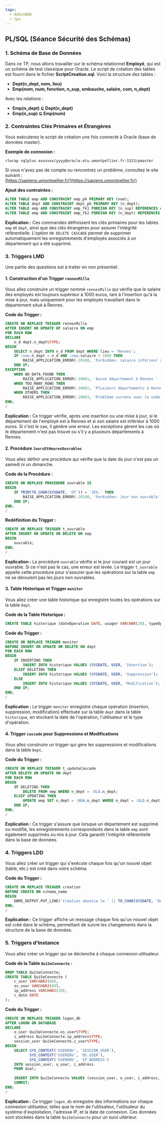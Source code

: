 ```yaml
---
tags:
  - AdminBDD
  - tps
---
```


## PL/SQL (Séance Sécurité des Schémas)

### 1. Schéma de Base de Données
Dans ce TP, nous allons travailler sur le schéma relationnel **Employé**, qui est un schéma de test classique pour Oracle. Le script de création des tables est fourni dans le fichier **ScriptCreation.sql**. Voici la structure des tables :

- **Dept(n_dept, nom, lieu)**
- **Emp(nom, num, fonction, n_sup, embauche, salaire, com, n_dept)**

Avec les relations :
- **Emp(n_dept) ⊆ Dept(n_dept)**
- **Emp(n_sup) ⊆ Emp(num)**

### 2. Contraintes Clés Primaires et Étrangères
Vous exécuterez le script de création une fois connecté à Oracle (base de données master).

**Exemple de connexion :**
```plaintext
rlwrap sqlplus exxxxxx/yyyy@oracle.etu.umontpellier.fr:1523/pmaster
```

Si vous n'avez pas de compte ou rencontrez un problème, consultez le site suivant :  
[https://sapiens.umontpellier.fr/](https://sapiens.umontpellier.fr/)

**Ajout des contraintes :**
```sql
ALTER TABLE emp ADD CONSTRAINT emp_pk PRIMARY KEY (num);
ALTER TABLE dept ADD CONSTRAINT dept_pk PRIMARY KEY (n_dept);
ALTER TABLE emp ADD CONSTRAINT emp_fk1 FOREIGN KEY (n_sup) REFERENCES emp(num) ON DELETE CASCADE;
ALTER TABLE emp ADD CONSTRAINT emp_fk2 FOREIGN KEY (n_dept) REFERENCES dept(n_dept) ON DELETE CASCADE;
```

**Explication :**
Ces commandes définissent les clés primaires pour les tables `emp` et `dept`, ainsi que des clés étrangères pour assurer l'intégrité référentielle. L'option `ON DELETE CASCADE` permet de supprimer automatiquement les enregistrements d'employés associés à un département qui a été supprimé.

### 3. Triggers LMD
Une partie des questions est à traiter en non présentiel.

#### 1. Construction d'un Trigger `rennesMille`
Vous allez construire un trigger nommé `rennesMille` qui vérifie que le salaire des employés est toujours supérieur à 1000 euros, tant à l'insertion qu'à la mise à jour, mais uniquement pour les employés travaillant dans le département situé à Rennes.

**Code du Trigger :**
```sql
CREATE OR REPLACE TRIGGER rennesMille
AFTER INSERT OR UPDATE OF salaire ON emp
FOR EACH ROW
DECLARE
    n_d dept.n_dept%TYPE;
BEGIN
    SELECT n_dept INTO n_d FROM dept WHERE lieu = 'Rennes';
    IF :new.n_dept = n_d AND :new.salaire < 1000 THEN 
        RAISE_APPLICATION_ERROR(-20100, 'Forbidden: salaire inférieur à 1000 euros');
    END IF;
EXCEPTION
    WHEN NO_DATA_FOUND THEN 
        RAISE_APPLICATION_ERROR(-20001, 'Aucun département à Rennes ' || SQLCODE);
    WHEN TOO_MANY_ROWS THEN 
        RAISE_APPLICATION_ERROR(-20002, 'Plusieurs départements à Rennes ' || SQLCODE);
    WHEN OTHERS THEN 
        RAISE_APPLICATION_ERROR(-20003, 'Problème survenu avec le code et le message : ' || SQLCODE || ' ' || SQLERRM);
END;
/
```

**Explication :**
Ce trigger vérifie, après une insertion ou une mise à jour, si le département de l'employé est à Rennes et si son salaire est inférieur à 1000 euros. Si c'est le cas, il génère une erreur. Les exceptions gèrent les cas où le département n'est pas trouvé ou s'il y a plusieurs départements à Rennes.

#### 2. Procédure `JoursEtHeuresOuvrables`
Vous allez définir une procédure qui vérifie que la date du jour n'est pas un samedi ni un dimanche.

**Code de la Procédure :**
```sql
CREATE OR REPLACE PROCEDURE ouvrable IS
BEGIN
    IF TRIM(TO_CHAR(SYSDATE, 'DY')) = 'JEU.' THEN
        RAISE_APPLICATION_ERROR(-20100, 'Forbidden: Jour non ouvrable');
    END IF;
END;
/
```

**Redéfinition du Trigger :**
```sql
CREATE OR REPLACE TRIGGER t_ouvrable
AFTER INSERT OR UPDATE OR DELETE ON emp
BEGIN
    ouvrable;
END;
/
```

**Explication :**
La procédure `ouvrable` vérifie si le jour courant est un jour ouvrable. Si ce n'est pas le cas, une erreur est levée. Le trigger `t_ouvrable` appelle cette procédure pour s'assurer que les opérations sur la table `emp` ne se déroulent pas les jours non ouvrables.

#### 3. Table Historique et Trigger `monitor`
Vous allez créer une table historique qui enregistre toutes les opérations sur la table `Dept`.

**Code de la Table Historique :**
```sql
CREATE TABLE historique (dateOperation DATE, usager VARCHAR(20), typeOperation VARCHAR(20));
```

**Code du Trigger :**
```sql
CREATE OR REPLACE TRIGGER monitor
BEFORE INSERT OR UPDATE OR DELETE ON dept
FOR EACH ROW
BEGIN
    IF INSERTING THEN 
        INSERT INTO historique VALUES (SYSDATE, USER, 'Insertion');
    ELSIF DELETING THEN 
        INSERT INTO historique VALUES (SYSDATE, USER, 'Suppression');
    ELSE 
        INSERT INTO historique VALUES (SYSDATE, USER, 'Modification');
    END IF;
END;
/
```

**Explication :**
Le trigger `monitor` enregistre chaque opération (insertion, suppression, modification) effectuée sur la table `dept` dans la table `historique`, en stockant la date de l'opération, l'utilisateur et le type d'opération.

#### 4. Trigger `cascade` pour Suppressions et Modifications
Vous allez construire un trigger qui gère les suppressions et modifications dans la table `Dept`.

**Code du Trigger :**
```sql
CREATE OR REPLACE TRIGGER t_updateCascade
AFTER DELETE OR UPDATE ON dept
FOR EACH ROW
BEGIN
    IF DELETING THEN
        DELETE FROM emp WHERE n_dept = :OLD.n_dept;
    ELSIF UPDATING THEN
        UPDATE emp SET n_dept = :NEW.n_dept WHERE n_dept = :OLD.n_dept;
    END IF;
END;
/
```

**Explication :**
Ce trigger s'assure que lorsque un département est supprimé ou modifié, les enregistrements correspondants dans la table `emp` sont également supprimés ou mis à jour. Cela garantit l'intégrité référentielle dans la base de données.

### 4. Triggers LDD
Vous allez créer un trigger qui s'exécute chaque fois qu'un nouvel objet (table, etc.) est créé dans votre schéma.

**Code du Trigger :**
```sql
CREATE OR REPLACE TRIGGER creation 
BEFORE CREATE ON schema_name
BEGIN
    DBMS_OUTPUT.PUT_LINE('Création aboutie le ' || TO_CHAR(SYSDATE, 'DAY'));
END;
/
```

**Explication :**
Ce trigger affiche un message chaque fois qu'un nouvel objet est créé dans le schéma, permettant de suivre les changements dans la structure de la base de données.

### 5. Triggers d'Instance
Vous allez créer un trigger qui se déclenche à chaque connexion utilisateur.

**Code de la Table `QuiSeConnecte` :**
```sql
DROP TABLE QuiSeConnecte;
CREATE TABLE QuiSeConnecte (
    c_user VARCHAR2(60),
    os_user VARCHAR2(60),
    ip_address VARCHAR2(20),
    c_date DATE
);
```

**Code du Trigger :**
```sql
CREATE OR REPLACE TRIGGER logon_db
AFTER LOGON ON DATABASE
DECLARE
    o_user QuiSeConnecte.os_user%TYPE;
    i_address QuiSeConnecte.ip_address%TYPE;
    session_user QuiSeConnecte.c_user%TYPE;
BEGIN
    SELECT SYS_CONTEXT('USERENV', 'SESSION_USER'), 
           SYS_CONTEXT('USERENV', 'OS_USER'),
           SYS_CONTEXT('USERENV', 'IP_ADDRESS') 
    INTO session_user, o_user, i_address 
    FROM dual;
    
    INSERT INTO QuiSeConnecte VALUES (session_user, o_user, i_address, SYSDATE);
    COMMIT;
END;
/
```

**Explication :**
Ce trigger `logon_db` enregistre des informations sur chaque connexion utilisateur, telles que le nom de l'utilisateur, l'utilisateur du système d'exploitation, l'adresse IP, et la date de connexion. Ces données sont stockées dans la table `QuiSeConnecte` pour un suivi ultérieur.
